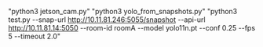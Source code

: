 "python3 jetson_cam.py" "python3 yolo_from_snapshots.py" "python3 test.py --snap-url http://10.11.81.246:5055/snapshot --api-url http://10.11.81.14:5050 --room-id roomA --model yolo11n.pt --conf 0.25 --fps 5 --timeout 2.0"
